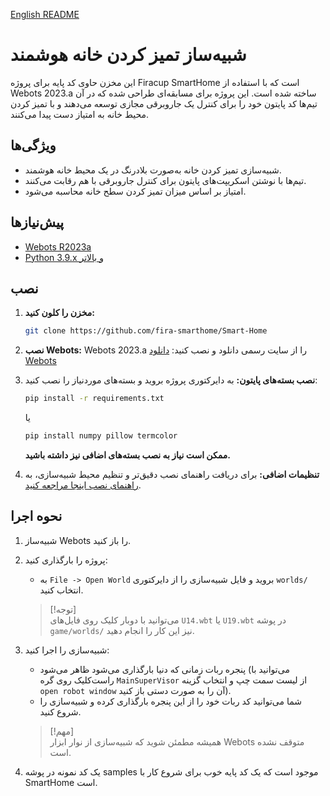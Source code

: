 [English README](README.md)

# شبیه‌ساز تمیز کردن خانه هوشمند

این مخزن حاوی کد پایه برای پروژه Firacup SmartHome است که با استفاده از Webots 2023.a ساخته شده است. این پروژه برای مسابقه‌ای طراحی شده که در آن تیم‌ها کد پایتون خود را برای کنترل یک جاروبرقی مجازی توسعه می‌دهند و با تمیز کردن محیط خانه به امتیاز دست پیدا می‌کنند.

## ویژگی‌ها
- شبیه‌سازی تمیز کردن خانه به‌صورت بلادرنگ در یک محیط خانه هوشمند.
- تیم‌ها با نوشتن اسکریپت‌های پایتون برای کنترل جاروبرقی با هم رقابت می‌کنند.
- امتیاز بر اساس میزان تمیز کردن سطح خانه محاسبه می‌شود.

## پیش‌نیازها
- [Webots R2023a](https://github.com/cyberbotics/webots/releases/download/R2023a/webots-R2023a_setup.exe)
- [Python 3.9.x و بالاتر](https://www.python.org/downloads/)

## نصب

1. **مخزن را کلون کنید:**
    ```bash
    git clone https://github.com/fira-smarthome/Smart-Home
    ```

2. **نصب Webots:**
   Webots 2023.a را از سایت رسمی دانلود و نصب کنید: [دانلود Webots](https://github.com/cyberbotics/webots/releases/download/R2023a/webots-R2023a_setup.exe)

3. **نصب بسته‌های پایتون:**
    به دایرکتوری پروژه بروید و بسته‌های موردنیاز را نصب کنید:
    ```bash
    pip install -r requirements.txt
    ```
   یا
   ```bash
   pip install numpy pillow termcolor
   ```
    **ممکن است نیاز به نصب بسته‌های اضافی نیز داشته باشید.**

4. **تنظیمات اضافی:**
   برای دریافت راهنمای نصب دقیق‌تر و تنظیم محیط شبیه‌سازی، به [راهنمای نصب اینجا مراجعه کنید](https://smarthomerobot.ir/?epkb_post_type_1=installation-guide-setting-up-your-simulation-environment).

## نحوه اجرا

1. شبیه‌ساز Webots را باز کنید.

2. پروژه را بارگذاری کنید:
    - به `File -> Open World` بروید و فایل شبیه‌سازی را از دایرکتوری `worlds/` انتخاب کنید.

    > [!توجه]  
    > می‌توانید با دوبار کلیک روی فایل‌های `U14.wbt` یا `U19.wbt` در پوشه `game/worlds/` نیز این کار را انجام دهید.

3. شبیه‌سازی را اجرا کنید:
    - پنجره ربات زمانی که دنیا بارگذاری می‌شود ظاهر می‌شود (می‌توانید با راست‌کلیک روی گره `MainSuperVisor` از لیست سمت چپ و انتخاب گزینه `open robot window` آن را به صورت دستی باز کنید).
    - شما می‌توانید کد ربات خود را از این پنجره بارگذاری کرده و شبیه‌سازی را شروع کنید.
    > [!مهم]  
    > همیشه مطمئن شوید که شبیه‌سازی از نوار ابزار Webots متوقف نشده است.

4. یک کد نمونه در پوشه samples موجود است که یک کد پایه خوب برای شروع کار با SmartHome است.
